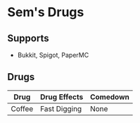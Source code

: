 # Sem's Drugs

## Supports
- Bukkit, Spigot, PaperMC

## Drugs


| Drug     | Drug Effects      | Comedown |
|----------|-----------------------|-----------|
| Coffee   | Fast Digging          | None      |
    
